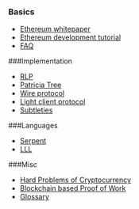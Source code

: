 ### Basics
- [Ethereum whitepaper](https://github.com/ethereum/wiki/wiki/White-Paper)
- [Ethereum development tutorial](https://github.com/ethereum/wiki/wiki/Ethereum-Development-Tutorial)
- [FAQ](https://github.com/ethereum/wiki/wiki/FAQ)


###Implementation
- [RLP](https://github.com/ethereum/wiki/wiki/RLP)
- [Patricia Tree](https://github.com/ethereum/wiki/wiki/Patricia-Tree)
- [Wire protocol](https://github.com/ethereum/wiki/wiki/Wire-Protocol)
- [Light client protocol](https://github.com/ethereum/wiki/wiki/Light-client-protocol)
- [Subtleties](https://github.com/ethereum/wiki/wiki/Subtleties)

###Languages
- [Serpent](https://github.com/ethereum/wiki/wiki/Serpent)
- [LLL](https://github.com/ethereum/cpp-ethereum/wiki/LLL)

###Misc
- [Hard Problems of Cryptocurrency](https://github.com/ethereum/wiki/wiki/Problems)
- [Blockchain based Proof of Work](https://github.com/ethereum/wiki/wiki/Blockchain-based-Proof-of-Work)
- [Glossary](https://github.com/ethereum/wiki/wiki/Glossary)
